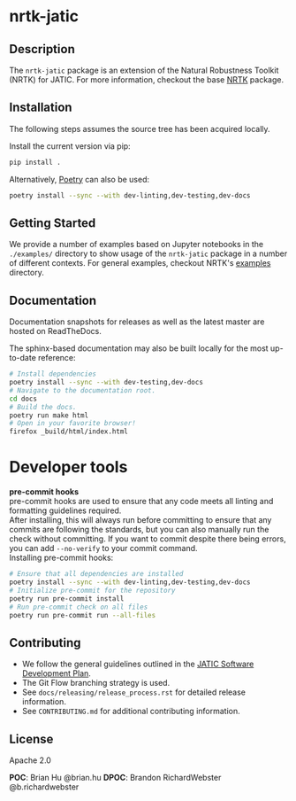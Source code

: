 # nrtk-jatic

## Description
The `nrtk-jatic` package is an extension of the Natural Robustness Toolkit 
(NRTK) for JATIC. For more information, checkout the base [NRTK](https://gitlab.jatic.net/jatic/kitware/nrtk) 
package.

## Installation
The following steps assumes the source tree has been acquired locally.

Install the current version via pip:
```bash
pip install .
```

Alternatively, [Poetry](https://python-poetry.org/) can also be used:
```bash
poetry install --sync --with dev-linting,dev-testing,dev-docs
```

## Getting Started
We provide a number of examples based on Jupyter notebooks in the `./examples/` directory to show usage
of the `nrtk-jatic` package in a number of different contexts. For general examples, checkout NRTK\'s 
[examples](https://gitlab.jatic.net/jatic/kitware/nrtk/-/tree/main/examples?ref_type=heads) directory.

## Documentation
Documentation snapshots for releases as well as the latest master are hosted on
ReadTheDocs.

The sphinx-based documentation may also be built locally for the most
up-to-date reference:
```bash
# Install dependencies
poetry install --sync --with dev-testing,dev-docs  
# Navigate to the documentation root.
cd docs
# Build the docs.
poetry run make html
# Open in your favorite browser!
firefox _build/html/index.html
```

# Developer tools

**pre-commit hooks**  
pre-commit hooks are used to ensure that any code meets all linting and formatting guidelines required.  
After installing, this will always run before committing to ensure that any commits are following the standards, 
but you can also manually run the check without committing. If you want to commit despite there being errors, you 
can add `--no-verify` to your commit command.  
Installing pre-commit hooks:  
```bash
# Ensure that all dependencies are installed  
poetry install --sync --with dev-linting,dev-testing,dev-docs  
# Initialize pre-commit for the repository  
poetry run pre-commit install
# Run pre-commit check on all files  
poetry run pre-commit run --all-files
```

## Contributing

- We follow the general guidelines outlined in the
[JATIC Software Development Plan](https://gitlab.jatic.net/jatic/docs/sdp/-/blob/main/Branch,%20Merge,%20Release%20Strategy.md).
- The Git Flow branching strategy is used.
- See `docs/releasing/release_process.rst` for detailed release information.
- See `CONTRIBUTING.md` for additional contributing information.

## License
Apache 2.0

**POC**: Brian Hu @brian.hu
**DPOC**: Brandon RichardWebster @b.richardwebster
